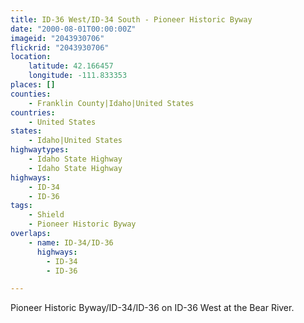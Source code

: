 ```yaml
---
title: ID-36 West/ID-34 South - Pioneer Historic Byway
date: "2000-08-01T00:00:00Z"
imageid: "2043930706"
flickrid: "2043930706"
location:
    latitude: 42.166457
    longitude: -111.833353
places: []
counties:
    - Franklin County|Idaho|United States
countries:
    - United States
states:
    - Idaho|United States
highwaytypes:
    - Idaho State Highway
    - Idaho State Highway
highways:
    - ID-34
    - ID-36
tags:
    - Shield
    - Pioneer Historic Byway
overlaps:
    - name: ID-34/ID-36
      highways:
        - ID-34
        - ID-36

---
```

Pioneer Historic Byway/ID-34/ID-36 on ID-36 West at the Bear River.